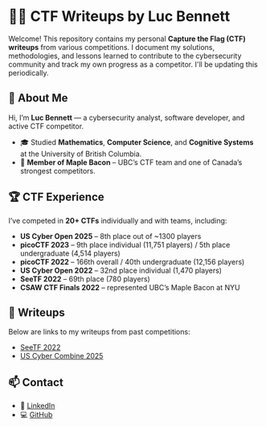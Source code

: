 # 🏴‍☠️ CTF Writeups by Luc Bennett

Welcome! This repository contains my personal **Capture the Flag (CTF) writeups** from various competitions. I document my solutions, methodologies, and lessons learned to contribute to the cybersecurity community and track my own progress as a competitor. I'll be updating this periodically.

## 👤 About Me

Hi, I’m **Luc Bennett** — a cybersecurity analyst, software developer, and active CTF competitor.

* 🎓 Studied **Mathematics**, **Computer Science**, and **Cognitive Systems** at the University of British Columbia.  
* 🥓 **Member of Maple Bacon** – UBC’s CTF team and one of Canada’s strongest competitors.  

## 🏆 CTF Experience

I’ve competed in **20+ CTFs** individually and with teams, including:

* **US Cyber Open 2025** – 8th place out of ~1300 players  
* **picoCTF 2023** – 9th place individual (11,751 players) / 5th place undergraduate (4,514 players)  
* **picoCTF 2022** – 166th overall / 40th undergraduate (12,156 players)  
* **US Cyber Open 2022** – 32nd place individual (1,470 players)  
* **SeeTF 2022** – 69th place (780 players)  
* **CSAW CTF Finals 2022** – represented UBC’s Maple Bacon at NYU  

## 📝 Writeups

Below are links to my writeups from past competitions:

- [SeeTF 2022](./SeeTF%202022/README.md)  
- [US Cyber Combine 2025](./USCyberCombine%202025/README.md)  

## 📫 Contact

* 🔗 [LinkedIn](https://linkedin.com/in/lucbennett)  
* 💻 [GitHub](https://github.com/LucBennett)  
